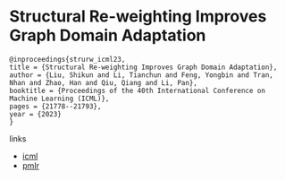 # Structural Re-weighting Improves Graph Domain Adaptation

```
@inproceedings{strurw_icml23,
title = {Structural Re-weighting Improves Graph Domain Adaptation},
author = {Liu, Shikun and Li, Tianchun and Feng, Yongbin and Tran, Nhan and Zhao, Han and Qiu, Qiang and Li, Pan},
booktitle = {Proceedings of the 40th International Conference on Machine Learning (ICML)},
pages = {21778--21793},
year = {2023}
}
```

links
- [icml](https://icml.cc/Conferences/2023/Schedule?showEvent=23607)
- [pmlr](https://proceedings.mlr.press/v202/liu23u.html)
